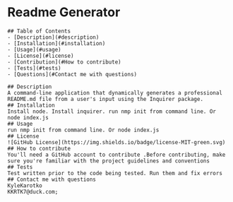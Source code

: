 # Readme Generator

    ## Table of Contents 
    - [Description](#description)
    - [Installation](#installation)
    - [Usage](#usage)
    - [License](#license)
    - [Contribution](#How to contribute)
    - [Tests](#tests)
    - [Questions](#Contact me with questions)

    ## Description
    A command-line application that dynamically generates a professional README.md file from a user's input using the Inquirer package.
    ## Installation
    Install node. Install inquirer. run nmp init from command line. Or node index.js
    ## Usage
    run nmp init from command line. Or node index.js
    ## License
    ![GitHub License](https://img.shields.io/badge/license-MIT-green.svg)
    ## How to contribute
    You'll need a GitHub account to contribute .Before contributing, make sure you're familiar with the project guidelines and conventions
    ## Tests
    Test written prior to the code being tested. Run them and fix errors
    ## Contact me with questions
    KyleKarotko
    KKRTK7@duck.com;
    